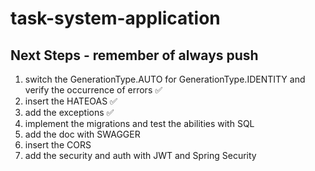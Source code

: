 # task-system-application

## Next Steps - remember of always push 

1. switch the GenerationType.AUTO for GenerationType.IDENTITY and verify the occurrence of errors ✅
2. insert the HATEOAS ✅
3. add the exceptions ✅
4. implement the migrations and test the abilities with SQL
5. add the doc with SWAGGER
6. insert the CORS
7. add the security and auth with JWT and Spring Security